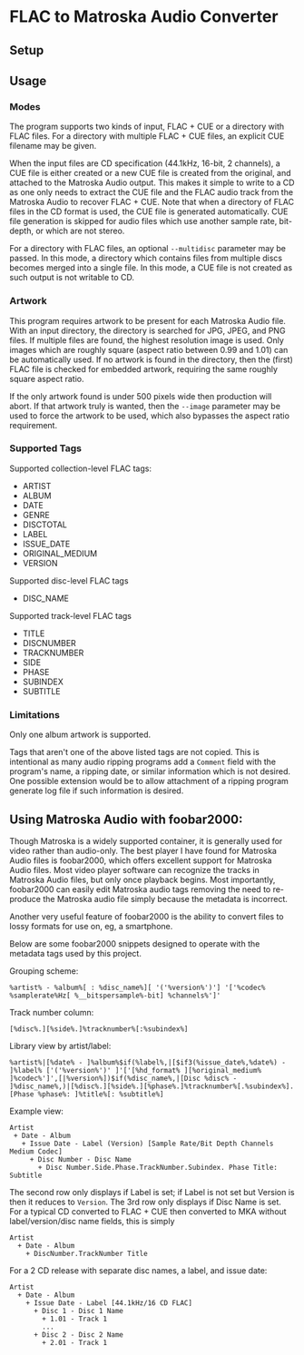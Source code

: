 # FLAC to Matroska Audio Converter

## Setup

## Usage

### Modes
The program supports two kinds of input, FLAC + CUE or a directory with FLAC files.  For a directory with multiple FLAC + CUE files, an explicit CUE filename may be given.  

When the input files are CD specification (44.1kHz, 16-bit, 2 channels), a CUE file is either created or a new CUE file is created from the original, and attached to the Matroska Audio output.  This makes it simple to write to a CD as one only needs to extract the CUE file and the FLAC audio track from the Matroska Audio to recover FLAC + CUE.  Note that when a directory of FLAC files in the CD format is used, the CUE file is generated automatically.  CUE file generation is skipped for audio files which use another sample rate, bit-depth, or which are not stereo.

For a directory with FLAC files, an optional ``--multidisc`` parameter may be passed.  In this mode, a directory which contains files from multiple discs becomes merged into a single file.  In this mode, a CUE file is not created as such output is not writable to CD.

### Artwork
This program requires artwork to be present for each Matroska Audio file.  With an input directory, the directory is searched for JPG, JPEG, and PNG files.  If multiple files are found, the highest resolution image is used.  Only images which are roughly square (aspect ratio between 0.99 and 1.01) can be automatically used.  If no artwork is found in the directory, then the (first) FLAC file is checked for embedded artwork, requiring the same roughly square aspect ratio.

If the only artwork found is under 500 pixels wide then production will abort.  If that artwork truly is wanted, then the `--image` parameter may be used to force the artwork to be used, which also bypasses the aspect ratio requirement.

### Supported Tags
Supported collection-level FLAC tags:

 * ARTIST
 * ALBUM 
 * DATE
 * GENRE
 * DISCTOTAL
 * LABEL
 * ISSUE_DATE
 * ORIGINAL_MEDIUM
 * VERSION

Supported disc-level FLAC tags

 * DISC_NAME

Supported track-level FLAC tags

 * TITLE
 * DISCNUMBER 
 * TRACKNUMBER
 * SIDE
 * PHASE
 * SUBINDEX
 * SUBTITLE  
      
### Limitations
Only one album artwork is supported.

Tags that aren't one of the above listed tags are not copied.  This is intentional as many audio ripping programs add a `Comment` field with the program's name, a ripping date, or similar information which is not desired.  One possible extension would be to allow attachment of a ripping program generate log file if such information is desired.

## Using Matroska Audio with foobar2000:

Though Matroska is a widely supported container, it is generally used for video rather than audio-only.  The best player I have found for Matroska Audio files is foobar2000, which offers excellent support for Matroska Audio files.  Most video player software can recognize the tracks in Matroska Audio files, but only once playback begins.  Most importantly, foobar2000 can easily edit Matroska audio tags removing the need to re-produce the Matroska audio file simply because the metadata is incorrect.

Another very useful feature of foobar2000 is the ability to convert files to lossy formats for use on, eg, a smartphone.  

Below are some foobar2000 snippets designed to operate with the metadata tags used by this project.

Grouping scheme:
```
%artist% - %album%[ : %disc_name%][ '('%version%')'] '['%codec% %samplerate%Hz[ %__bitspersample%-bit] %channels%']'
```

Track number column:
```
[%disc%.][%side%.]%tracknumber%[:%subindex%]
```

Library view by artist/label:
 ```
%artist%|[%date% - ]%album%$if(%label%,|[$if3(%issue_date%,%date%) - ]%label% ['('%version%')' ]'['[%hd_format% ][%original_medium% ]%codec%']',[|%version%])$if(%disc_name%,|[Disc %disc% - ]%disc_name%,)|[%disc%.][%side%.][%phase%.]%tracknumber%[.%subindex%]. [Phase %phase%: ]%title%[: %subtitle%]
```

Example view:
```
Artist
 + Date - Album
   + Issue Date - Label (Version) [Sample Rate/Bit Depth Channels Medium Codec]
     + Disc Number - Disc Name
       + Disc Number.Side.Phase.TrackNumber.Subindex. Phase Title: Subtitle
```
The second row only displays if Label is set; if Label is not set but Version is then it reduces to `Version`.  The 3rd row only displays if Disc Name is set.  For a typical CD converted to FLAC + CUE then converted to MKA without label/version/disc name fields, this is simply
```
Artist
  + Date - Album
    + DiscNumber.TrackNumber Title
```
For a 2 CD release with separate disc names, a label, and issue date:
```
Artist
  + Date - Album
    + Issue Date - Label [44.1kHz/16 CD FLAC]
      + Disc 1 - Disc 1 Name
        + 1.01 - Track 1 
        ...
      + Disc 2 - Disc 2 Name
        + 2.01 - Track 1
```
